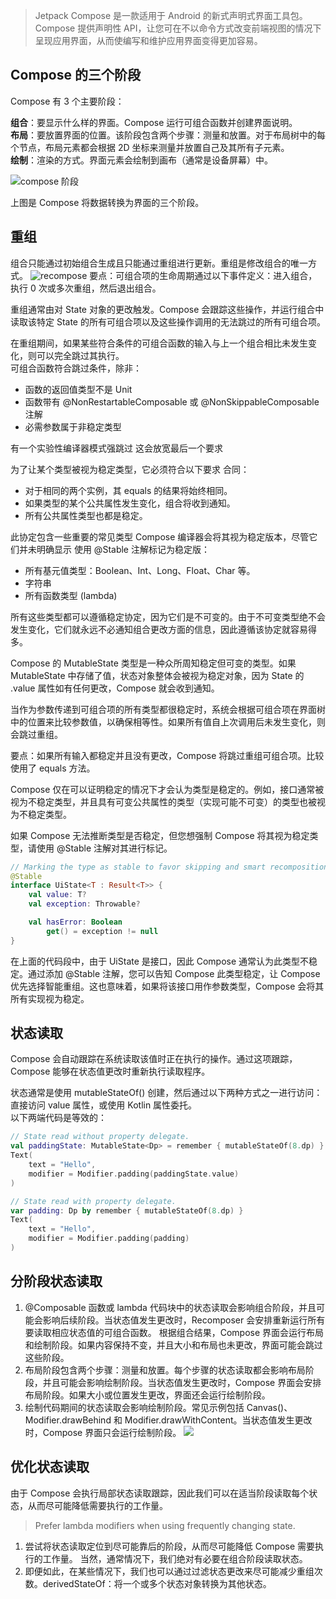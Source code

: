 > Jetpack Compose 是一款适用于 Android 的新式声明式界面工具包。Compose 提供声明性 API，让您可在不以命令方式改变前端视图的情况下呈现应用界面，从而使编写和维护应用界面变得更加容易。


## Compose 的三个阶段

Compose 有 3 个主要阶段：

**组合**：要显示什么样的界面。Compose 运行可组合函数并创建界面说明。    
**布局**：要放置界面的位置。该阶段包含两个步骤：测量和放置。对于布局树中的每个节点，布局元素都会根据 2D
坐标来测量并放置自己及其所有子元素。  
**绘制**：渲染的方式。界面元素会绘制到画布（通常是设备屏幕）中。

![compose 阶段](https://developer.android.com/static/develop/ui/compose/images/compose-phases.png?hl=zh-cn)

上图是 Compose 将数据转换为界面的三个阶段。

## 重组

组合只能通过初始组合生成且只能通过重组进行更新。重组是修改组合的唯一方式。
![recompose](https://developer.android.com/static/develop/ui/compose/images/lifecycle-composition.png?hl=zh-cn)
要点：可组合项的生命周期通过以下事件定义：进入组合，执行 0 次或多次重组，然后退出组合。

重组通常由对 State<T> 对象的更改触发。Compose 会跟踪这些操作，并运行组合中读取该特定 State<T> 的所有可组合项以及这些操作调用的无法跳过的所有可组合项。

在重组期间，如果某些符合条件的可组合函数的输入与上一个组合相比未发生变化，则可以完全跳过其执行。   
可组合函数符合跳过条件，除非：

- 函数的返回值类型不是 Unit
- 函数带有 @NonRestartableComposable 或 @NonSkippableComposable 注解
- 必需参数属于非稳定类型

有一个实验性编译器模式强跳过 这会放宽最后一个要求

为了让某个类型被视为稳定类型，它必须符合以下要求 合同：

- 对于相同的两个实例，其 equals 的结果将始终相同。
- 如果类型的某个公共属性发生变化，组合将收到通知。
- 所有公共属性类型也都是稳定。

此协定包含一些重要的常见类型 Compose 编译器会将其视为稳定版本，尽管它们并未明确显示 使用 @Stable 注解标记为稳定版：

- 所有基元值类型：Boolean、Int、Long、Float、Char 等。
- 字符串
- 所有函数类型 (lambda)

所有这些类型都可以遵循稳定协定，因为它们是不可变的。由于不可变类型绝不会发生变化，它们就永远不必通知组合更改方面的信息，因此遵循该协定就容易得多。

Compose 的 MutableState 类型是一种众所周知稳定但可变的类型。如果 MutableState 中存储了值，状态对象整体会被视为稳定对象，因为
State 的 .value 属性如有任何更改，Compose 就会收到通知。

当作为参数传递到可组合项的所有类型都很稳定时，系统会根据可组合项在界面树中的位置来比较参数值，以确保相等性。如果所有值自上次调用后未发生变化，则会跳过重组。

要点：如果所有输入都稳定并且没有更改，Compose 将跳过重组可组合项。比较使用了 equals 方法。

Compose 仅在可以证明稳定的情况下才会认为类型是稳定的。例如，接口通常被视为不稳定类型，并且具有可变公共属性的类型（实现可能不可变）的类型也被视为不稳定类型。

如果 Compose 无法推断类型是否稳定，但您想强制 Compose 将其视为稳定类型，请使用 @Stable 注解对其进行标记。

```kotlin
// Marking the type as stable to favor skipping and smart recompositions.
@Stable
interface UiState<T : Result<T>> {
    val value: T?
    val exception: Throwable?

    val hasError: Boolean
        get() = exception != null
}
```

在上面的代码段中，由于 UiState 是接口，因此 Compose 通常认为此类型不稳定。通过添加 @Stable 注解，您可以告知 Compose 此类型稳定，让
Compose 优先选择智能重组。这也意味着，如果将该接口用作参数类型，Compose 会将其所有实现视为稳定。

## 状态读取

Compose 会自动跟踪在系统读取该值时正在执行的操作。通过这项跟踪，Compose 能够在状态值更改时重新执行读取程序。

状态通常是使用 mutableStateOf() 创建，然后通过以下两种方式之一进行访问：直接访问 value 属性，或使用 Kotlin 属性委托。     
以下两端代码是等效的：

```kotlin
// State read without property delegate.
val paddingState: MutableState<Dp> = remember { mutableStateOf(8.dp) }
Text(
    text = "Hello",
    modifier = Modifier.padding(paddingState.value)
)
```

```kotlin
// State read with property delegate.
var padding: Dp by remember { mutableStateOf(8.dp) }
Text(
    text = "Hello",
    modifier = Modifier.padding(padding)
)
```

## 分阶段状态读取

1. @Composable 函数或 lambda 代码块中的状态读取会影响组合阶段，并且可能会影响后续阶段。当状态值发生更改时，Recomposer
   会安排重新运行所有要读取相应状态值的可组合函数。
   根据组合结果，Compose 界面会运行布局和绘制阶段。如果内容保持不变，并且大小和布局也未更改，界面可能会跳过这些阶段。
2. 布局阶段包含两个步骤：测量和放置。每个步骤的状态读取都会影响布局阶段，并且可能会影响绘制阶段。当状态值发生更改时，Compose
   界面会安排布局阶段。如果大小或位置发生更改，界面还会运行绘制阶段。
3. 绘制代码期间的状态读取会影响绘制阶段。常见示例包括 Canvas()、Modifier.drawBehind 和
   Modifier.drawWithContent。当状态值发生更改时，Compose 界面只会运行绘制阶段。
   ![](https://developer.android.com/static/develop/ui/compose/images/phases-state-read-draw.svg?hl=zh-cn)

## 优化状态读取

由于 Compose 会执行局部状态读取跟踪，因此我们可以在适当阶段读取每个状态，从而尽可能降低需要执行的工作量。

> Prefer lambda modifiers when using frequently changing state.

1. 尝试将状态读取定位到尽可能靠后的阶段，从而尽可能降低 Compose 需要执行的工作量。 当然，通常情况下，我们绝对有必要在组合阶段读取状态。
2. 即便如此，在某些情况下，我们也可以通过过滤状态更改来尽可能减少重组次数。derivedStateOf：将一个或多个状态对象转换为其他状态。


